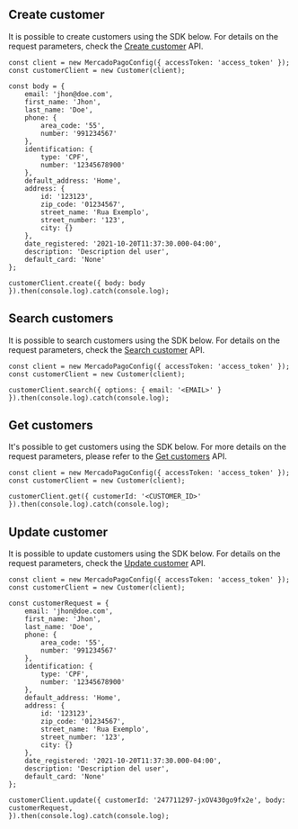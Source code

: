 ## Create customer

It is possible to create customers using the SDK below. For details on the request parameters, check the [Create customer](https://www.mercadopago[FAKER][URL][DOMAIN]/developers/en/reference/customers/_customers/post) API.

```node
const client = new MercadoPagoConfig({ accessToken: 'access_token' });
const customerClient = new Customer(client);

const body = {
	email: 'jhon@doe.com',
	first_name: 'Jhon',
	last_name: 'Doe',
	phone: {
		area_code: '55',
		number: '991234567'
	},
	identification: {
		type: 'CPF',
		number: '12345678900'
	},
	default_address: 'Home',
	address: {
		id: '123123',
		zip_code: '01234567',
		street_name: 'Rua Exemplo',
		street_number: '123',
		city: {}
	},
	date_registered: '2021-10-20T11:37:30.000-04:00',
	description: 'Description del user',
	default_card: 'None'
};

customerClient.create({ body: body }).then(console.log).catch(console.log);
```

## Search customers

It is possible to search customers using the SDK below. For details on the request parameters, check the [Search customer](/developers/en/reference/customers/_customers_search/get) API.

```node
const client = new MercadoPagoConfig({ accessToken: 'access_token' });
const customerClient = new Customer(client);

customerClient.search({ options: { email: '<EMAIL>' } }).then(console.log).catch(console.log);
```

## Get customers

It's possible to get customers using the SDK below. For more details on the request parameters, please refer to the [Get customers](/developers/es/reference/customers/_customers_id/get) API.

```node
const client = new MercadoPagoConfig({ accessToken: 'access_token' });
const customerClient = new Customer(client);

customerClient.get({ customerId: '<CUSTOMER_ID>' }).then(console.log).catch(console.log);
```

## Update customer

It is possible to update customers using the SDK below. For details on the request parameters, check the [Update customer](/developers/en/reference/customers/_customers_id/put) API.

```node
const client = new MercadoPagoConfig({ accessToken: 'access_token' });
const customerClient = new Customer(client);

const customerRequest = {
	email: 'jhon@doe.com',
	first_name: 'Jhon',
	last_name: 'Doe',
	phone: {
		area_code: '55',
		number: '991234567'
	},
	identification: {
		type: 'CPF',
		number: '12345678900'
	},
	default_address: 'Home',
	address: {
		id: '123123',
		zip_code: '01234567',
		street_name: 'Rua Exemplo',
		street_number: '123',
		city: {}
	},
	date_registered: '2021-10-20T11:37:30.000-04:00',
	description: 'Description del user',
	default_card: 'None'
};

customerClient.update({ customerId: '247711297-jxOV430go9fx2e', body: customerRequest,
}).then(console.log).catch(console.log);
```